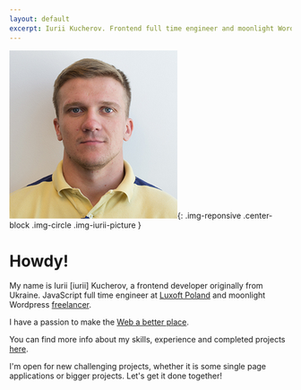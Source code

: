 ```yaml
---
layout: default
excerpt: Iurii Kucherov. Frontend full time engineer and moonlight Wordpress freelancer.
---
```


![Iurii Kucherov Frontend Developer](/images/iurii-kucherov.jpg){: .img-reponsive .center-block .img-circle .img-iurii-picture }

# Howdy!

My name is Iurii <span class="text-dimmed">[iurii]</span> Kucherov, a frontend developer originally from Ukraine. JavaScript full time engineer at <a href="http://www.luxoft.com/" target="_blank">Luxoft Poland</a> and moonlight Wordpress <a href="https://www.upwork.com/users/~01c8013e8487023dcf" target="_blank">freelancer</a>.

I have a passion to make the <a href="https://github.com/whatwg/html/commits/master?author=yuyokk" target="_blank">Web a better place</a>.

You can find more info about my skills, experience and completed projects [here](/resume/ "Iurii Kucherov Resume").

I'm open for new challenging projects, whether it is some single page applications or bigger projects. Let's get it done together!
